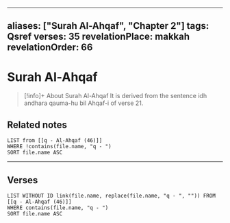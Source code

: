 
---
aliases: ["Surah Al-Ahqaf", "Chapter 2"]
tags: Qsref
verses: 35
revelationPlace: makkah
revelationOrder: 66
---

# Surah Al-Ahqaf

> [!info]+ About Surah Al-Ahqaf
> It is derived from the sentence idh andhara qauma-hu bil Ahqaf-i of verse 21.

## Related notes
```dataview
LIST from [[q - Al-Ahqaf (46)]]
WHERE !contains(file.name, "q - ")
SORT file.name ASC
```

---

## Verses
```dataview
LIST WITHOUT ID link(file.name, replace(file.name, "q - ", "")) FROM [[q - Al-Ahqaf (46)]]
WHERE contains(file.name, "q - ")
SORT file.name ASC
```

